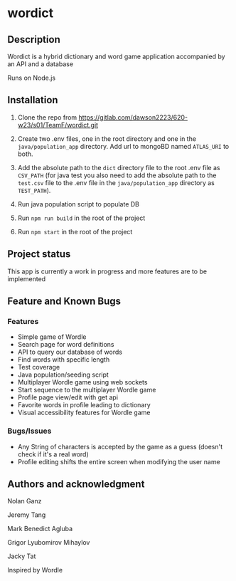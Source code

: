 # wordict

## Description
Wordict is a hybrid dictionary and word game application accompanied by an API and a database

Runs on Node.js

## Installation

1. Clone the repo from https://gitlab.com/dawson2223/620-w23/s01/TeamF/wordict.git

1. Create two .env files, one in the root directory and one in the `java/population_app` directory. Add url to mongoBD named `ATLAS_URI` to both.

1. Add the absolute path to the `dict` directory file to the root .env file as `CSV_PATH` (for java test you also need to add the absolute path to the `test.csv` file to the .env file in the `java/population_app` directory as `TEST_PATH`).  

1. Run java population script to populate DB

1. Run `npm run build` in the root of the project

1. Run `npm start` in the root of the project

## Project status
This app is currently a work in progress and more features are to be implemented

## Feature and Known Bugs

### Features
- Simple game of Wordle
- Search page for word definitions
- API to query our database of words
- Find words with specific length
- Test coverage
- Java population/seeding script
- Multiplayer Wordle game using web sockets
- Start sequence to the multiplayer Wordle game
- Profile page view/edit with get api
- Favorite words in profile leading to dictionary
- Visual accessibility features for Wordle game

### Bugs/Issues
- Any String of characters is accepted by the game as a guess (doesn't check if it's a real word)
- Profile editing shifts the entire screen when modifying the user name

## Authors and acknowledgment
Nolan Ganz

Jeremy Tang

Mark Benedict Agluba

Grigor Lyubomirov Mihaylov

Jacky Tat

Inspired by Wordle
